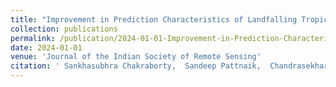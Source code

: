 ```yaml
---
title: "Improvement in Prediction Characteristics of Landfalling Tropical Cyclone Using Multi-Domain Radar Data Assimilation"
collection: publications
permalink: /publication/2024-01-01-Improvement-in-Prediction-Characteristics-of-Landfalling-Tropical-Cyclone-Using-Multi-Domain-Radar-Data-Assimilation
date: 2024-01-01
venue: 'Journal of the Indian Society of Remote Sensing'
citation: ' Sankhasubhra Chakraborty,  Sandeep Pattnaik,  Chandrasekhar Satapathy,  BAM Kannan, &quot;Improvement in Prediction Characteristics of Landfalling Tropical Cyclone Using Multi-Domain Radar Data Assimilation.&quot; Journal of the Indian Society of Remote Sensing, 2024.'
---
```

